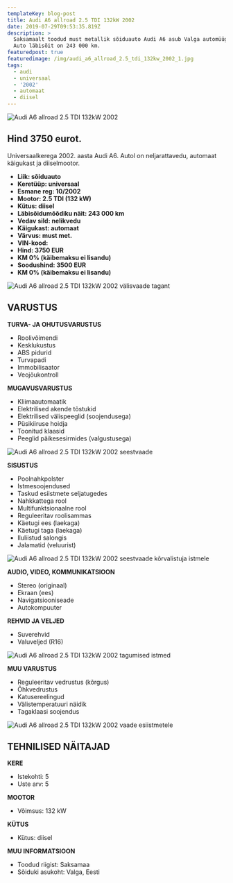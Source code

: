 ```yaml
---
templateKey: blog-post
title: Audi A6 allroad 2.5 TDI 132kW 2002
date: 2019-07-29T09:53:35.819Z
description: >
  Saksamaalt toodud must metallik sõiduauto Audi A6 asub Valga automüügiplatsil.
  Auto läbisõit on 243 000 km.
featuredpost: true
featuredimage: /img/audi_a6_allroad_2.5_tdi_132kw_2002_1.jpg
tags:
  - audi
  - universaal
  - '2002'
  - automaat
  - diisel
---
```

![Audi A6 allroad 2.5 TDI 132kW 2002](/img/audi_a6_allroad_2.5_tdi_132kw_2002_1.jpg "Audi A6 allroad 2.5 TDI 132kW 2002")

## Hind 3750 eurot.

Universaalkerega 2002. aasta Audi A6. Autol on neljarattavedu, automaat käigukast ja diiselmootor.

* **Liik:	sõiduauto**
* **Keretüüp:	universaal**
* **Esmane reg:	10/2002**
* **Mootor:	2.5 TDI (132 kW)**
* **Kütus:	diisel**
* **Läbisõidumõõdiku näit:	243 000 km**
* **Vedav sild:	nelikvedu**
* **Käigukast:	automaat**
* **Värvus:	must met.**
* **VIN-kood:**	
* **Hind:	3750 EUR**
* **KM 0% (käibemaksu ei lisandu)**
* **Soodushind:	3500 EUR**
* **KM 0% (käibemaksu ei lisandu)**

![Audi A6 allroad 2.5 TDI 132kW 2002 välisvaade tagant](/img/audi_a6_allroad_2.5_tdi_132kw_2002_2.jpg "Audi A6 allroad 2.5 TDI 132kW 2002 välisvaade tagant")

## VARUSTUS

**TURVA- JA OHUTUSVARUSTUS**

* Roolivõimendi
* Kesklukustus
* ABS pidurid
* Turvapadi
* Immobilisaator
* Veojõukontroll

**MUGAVUSVARUSTUS**

* Kliimaautomaatik
* Elektrilised akende tõstukid
* Elektrilised välispeeglid (soojendusega)
* Püsikiiruse hoidja
* Toonitud klaasid
* Peeglid päikesesirmides (valgustusega)

![Audi A6 allroad 2.5 TDI 132kW 2002 seestvaade](/img/audi_a6_allroad_2.5_tdi_132kw_2002_3.jpg "Audi A6 allroad 2.5 TDI 132kW 2002 seestvaade")

**SISUSTUS**

* Poolnahkpolster
* Istmesoojendused
* Taskud esiistmete seljatugedes
* Nahkkattega rool
* Multifunktsionaalne rool
* Reguleeritav roolisammas
* Käetugi ees (laekaga)
* Käetugi taga (laekaga)
* Iluliistud salongis
* Jalamatid (veluurist)

![Audi A6 allroad 2.5 TDI 132kW 2002 seestvaade kõrvalistuja istmele](/img/audi_a6_allroad_2.5_tdi_132kw_2002_4.jpg "Audi A6 allroad 2.5 TDI 132kW 2002 seestvaade kõrvalistuja kohale")

**AUDIO, VIDEO, KOMMUNIKATSIOON**

* Stereo (originaal)
* Ekraan (ees)
* Navigatsiooniseade
* Autokompuuter

**REHVID JA VELJED**

* Suverehvid
* Valuveljed (R16)

![Audi A6 allroad 2.5 TDI 132kW 2002 tagumised istmed](/img/audi_a6_allroad_2.5_tdi_132kw_2002_7.jpg "Audi A6 allroad 2.5 TDI 132kW 2002 tagumised istmed")

**MUU VARUSTUS**

* Reguleeritav vedrustus (kõrgus)
* Õhkvedrustus
* Katusereelingud
* Välistemperatuuri näidik
* Tagaklaasi soojendus

![Audi A6 allroad 2.5 TDI 132kW 2002 vaade esiistmetele](/img/audi_a6_allroad_2.5_tdi_132kw_2002_6.jpg "Audi A6 allroad 2.5 TDI 132kW 2002 vaade esiistmetele")

## TEHNILISED NÄITAJAD

**KERE**

* Istekohti:	5
* Uste arv:	5

**MOOTOR**

* Võimsus:	132 kW

**KÜTUS**

* Kütus:	diisel

**MUU INFORMATSIOON**

* Toodud riigist: Saksamaa
* Sõiduki asukoht: Valga, Eesti
